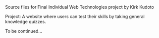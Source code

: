 Source files for Final Individual Web Technologies project by Kirk Kudoto

Project: A website where users can test their skills by taking general knowledge quizzes.

To be continued...
